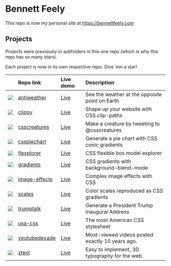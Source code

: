 # Bennett Feely

This repo is now my personal site at https://bennettfeely.com

## Projects

Projects were previously in subfolders in this one repo (which is why this repo has so many stars).

Each project is now in its own respective repo. Give 'em a star!

|                                                                       | Repo link                                                       | Live demo                                      | Description                                     |
| :-------------------------------------------------------------------: | :-------------------------------------------------------------- | :--------------------------------------------- | :---------------------------------------------- |
|  ![](https://bennettfeely.com/_img/screenshots/tiny/antiweather.png)  | [antiweather](https://github.com/bennettfeely/antiweather)      | [Live](https://bennettfeely.com/antiweather)   | See the weather at the opposite point on Earth  |
|    ![](https://bennettfeely.com/_img/screenshots/tiny/clippy.png)     | [clippy](https://github.com/bennettfeely/clippy)                | [Live](https://bennettfeely.com/clippy)        | Shape up your website with CSS clip-paths       |
| ![](https://bennettfeely.com/_img/screenshots/tiny/css-creatures.png) | [csscreatures](https://github.com/bennettfeely/csscreatures)    | [Live](https://bennettfeely.com/csscreatures)  | Make a creature by tweeting to @csscreatures    |
|  ![](https://bennettfeely.com/_img/screenshots/tiny/csspiechart.png)  | [csspiechart](https://github.com/bennettfeely/csspiechart)      | [Live](https://bennettfeely.com/csspiechart)   | Generate a pie chart with CSS conic gradients   |
|  ![](https://bennettfeely.com/_img/screenshots/tiny/flexplorer.png)   | [flexplorer](https://github.com/bennettfeely/flexplorer)        | [Live](https://bennettfeely.com/flexplorer)    | CSS flexible box model explorer                 |
|   ![](https://bennettfeely.com/_img/screenshots/tiny/gradients.png)   | [gradients](https://github.com/bennettfeely/gradients)          | [Live](https://bennettfeely.com/gradients)     | CSS gradients with background-blend-mode        |
| ![](https://bennettfeely.com/_img/screenshots/tiny/image-effects.png) | [image-effects](https://github.com/bennettfeely/image-effects)  | [Live](https://bennettfeely.com/image-effects) | Complex image effects with CSS                  |
|    ![](https://bennettfeely.com/_img/screenshots/tiny/scales.png)     | [scales](https://github.com/bennettfeely/scales)                | [Live](https://bennettfeely.com/scales)        | Color scales reproduced as CSS gradients        |
|   ![](https://bennettfeely.com/_img/screenshots/tiny/trumptalk.png)   | [trumptalk](https://github.com/bennettfeely/trumptalk)          | [Live](https://bennettfeely.com/trumptalk)     | Generate a President Trump Inaugural Address    |
|    ![](https://bennettfeely.com/_img/screenshots/tiny/usa-css.png)    | [usa-css](https://github.com/bennettfeely/usa-css)              | [Live](https://bennettfeely.com/usacss)        | The most American CSS stylesheet                |
| ![](https://bennettfeely.com/_img/screenshots/tiny/youtubedecade.png) | [ youtubedecade](https://github.com/bennettfeely/youtubedecade) | [Live](https://bennettfeely.com/youtubedecade) | Most-viewed videos posted exactly 10 years ago. |
|     ![](https://bennettfeely.com/_img/screenshots/tiny/ztext.png)     | [ztext](https://github.com/bennettfeely/ztext)                  | [Live](https://bennettfeely.com/ztext)         | Easy to implement, 3D typography for the web.   |
